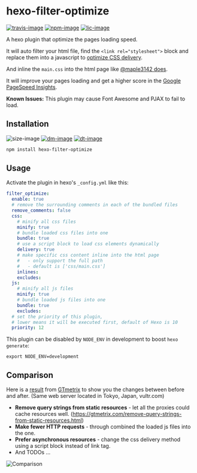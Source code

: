 # hexo-filter-optimize

[![travis-image]][travis-url]
[![npm-image]][npm-url]
[![lic-image]](LICENSE)

A hexo plugin that optimize the pages loading speed.

It will auto filter your html file, find the `<link rel="stylesheet">` block and replace them into a javascript to [optimize CSS delivery](https://developers.google.com/speed/docs/insights/OptimizeCSSDelivery).

And inline the `main.css` into the html page like [@maple3142 does](https://github.com/maple3142/Blog/blob/master/gulpfile.js).

It will improve your pages loading and get a higher score in the [Google PageSpeed Insights](https://developers.google.com/speed/pagespeed/insights/).

**Known Issues:** This plugin may cause Font Awesome and PJAX to fail to load.

## Installation

![size-image]
[![dm-image]][npm-url]
[![dt-image]][npm-url]

```bash
npm install hexo-filter-optimize
```

## Usage

Activate the plugin in hexo's `_config.yml` like this:
```yml
filter_optimize:
  enable: true
  # remove the surrounding comments in each of the bundled files
  remove_comments: false
  css:
    # minify all css files
    minify: true
    # bundle loaded css files into one
    bundle: true
    # use a script block to load css elements dynamically
    delivery: true
    # make specific css content inline into the html page
    #   - only support the full path
    #   - default is ['css/main.css']
    inlines:
    excludes:
  js:
    # minify all js files
    minify: true
    # bundle loaded js files into one
    bundle: true
    excludes:
  # set the priority of this plugin,
  # lower means it will be executed first, default of Hexo is 10
  priority: 12
```

This plugin can be disabled by `NODE_ENV` in development to boost `hexo generate`:
```
export NODE_ENV=development
```

## Comparison

Here is a [result](https://gtmetrix.com/compare/Z7BnLaPX/qSMKtzBY) from [GTmetrix](https://gtmetrix.com) to show you the changes between before and after. (Same web server located in Tokyo, Japan, vultr.com)

* **Remove query strings from static resources** - let all the proxies could cache resources well. (https://gtmetrix.com/remove-query-strings-from-static-resources.html)
* **Make fewer HTTP requests** - through combined the loaded js files into the one.
* **Prefer asynchronous resources** - change the css delivery method using a script block instead of link tag.
* And TODOs ...

![Comparison](https://user-images.githubusercontent.com/980449/35233293-a8229c72-ffd8-11e7-8a23-3b8bc10d40c3.png)

[travis-image]: https://img.shields.io/travis/theme-next/hexo-filter-optimize/master.svg?style=flat-square
[npm-image]: https://img.shields.io/npm/v/hexo-filter-optimize.svg?style=flat-square
[lic-image]: https://img.shields.io/npm/l/hexo-filter-optimize?style=flat-square

[size-image]: https://img.shields.io/github/languages/code-size/theme-next/hexo-filter-optimize?style=flat-square
[dm-image]: https://img.shields.io/npm/dm/hexo-filter-optimize?style=flat-square
[dt-image]: https://img.shields.io/npm/dt/hexo-filter-optimize?style=flat-square

[travis-url]: https://travis-ci.org/theme-next/hexo-filter-optimize
[npm-url]: https://www.npmjs.com/package/hexo-filter-optimize
